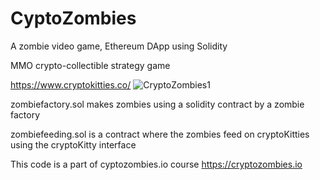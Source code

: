 # CyptoZombies
A zombie  video game, Ethereum DApp using Solidity


MMO crypto-collectible strategy game


https://www.cryptokitties.co/
![CryptoZombies1](https://user-images.githubusercontent.com/13813422/130870053-dafb8c69-d568-4035-b552-f2b7a326e24c.png)




zombiefactory.sol makes zombies using a solidity contract by a zombie factory

zombiefeeding.sol  is a contract where the zombies feed on cryptoKitties using the cryptoKitty interface

This code is a part of cyptozombies.io course
https://cryptozombies.io


